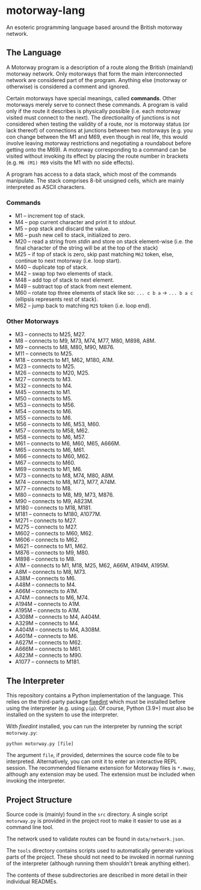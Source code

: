 # motorway-lang
An esoteric programming language based around the British motorway network.
## The Language
A Motorway program is a description of a route along the British (mainland) motorway network. Only motorways that form 
the main interconnected network are considered part of the program. Anything else (motorway or otherwise) is considered
a comment and ignored.

Certain motorways have special meanings, called **commands**. Other motorways merely serve to connect these commands.
A program is valid only if the route it describes is physically possible (i.e. each motorway visited must connect to
the next). The directionality of junctions is not considered when testing the validity of a route, nor is motorway
status (or lack thereof) of connections at junctions between two motorways (e.g. you con change between the M1 and M69,
even though in real life, this would involve leaving motorway restrictions and negotiating a roundabout before getting
onto the M69). A motorway corresponding to a command can be visited without invoking its effect by placing the route
number in brackets (e.g. `M6 (M1) M69` visits the M1 with no side effects).

A program has access to a data stack, which most of the commands manipulate. The stack comprises 8-bit unsigned cells,
which are mainly interpreted as ASCII characters.

### Commands
* M1 &ndash; increment top of stack.
* M4 &ndash; pop current character and print it to _stdout_.
* M5 &ndash; pop stack and discard the value.
* M6 &ndash; push new cell to stack, initialized to zero.
* M20 &ndash; read a string from _stdin_ and store on stack element-wise (i.e. the final character of the string will be at the top of the stack)
* M25 &ndash; if top of stack is zero, skip past matching `M62` token, else, continue to next motorway (i.e. loop start).
* M40 &ndash; duplicate top of stack.
* M42 &ndash; swap top two elements of stack.
* M48 &ndash; add top of stack to next element.
* M49 &ndash; subtract top of stack from next element.
* M60 &ndash; rotate top three elements of stack like so: `... c b a` -> `... b a c` (ellipsis represents rest of stack).
* M62 &ndash; jump back to matching `M25` token (i.e. loop end).

### Other Motorways
* M3 &ndash; connects to M25, M27.
* M8 &ndash; connects to M9, M73, M74, M77, M80, M898, A8M.
* M9 &ndash; connects to M8, M80, M90, M876.
* M11 &ndash; connects to M25.
* M18 &ndash; connects to M1, M62, M180, A1M.
* M23 &ndash; connects to M25.
* M26 &ndash; connects to M20, M25.
* M27 &ndash; connects to M3.
* M32 &ndash; connects to M4.
* M45 &ndash; connects to M1.
* M50 &ndash; connects to M5.
* M53 &ndash; connects to M56.
* M54 &ndash; connects to M6.
* M55 &ndash; connects to M6.
* M56 &ndash; connects to M6, M53, M60.
* M57 &ndash; connects to M58, M62.
* M58 &ndash; connects to M6, M57.
* M61 &ndash; connects to M6, M60, M65, A666M.
* M65 &ndash; connects to M6, M61.
* M66 &ndash; connects to M60, M62.
* M67 &ndash; connects to M60.
* M69 &ndash; connects to M1, M6.
* M73 &ndash; connects to M8, M74, M80, A8M.
* M74 &ndash; connects to M8, M73, M77, A74M.
* M77 &ndash; connects to M8.
* M80 &ndash; connects to M8, M9, M73, M876.
* M90 &ndash; connects to M9, A823M.
* M180 &ndash; connects to M18, M181.
* M181 &ndash; connects to M180, A1077M.
* M271 &ndash; connects to M27.
* M275 &ndash; connects to M27.
* M602 &ndash; connects to M60, M62.
* M606 &ndash; connects to M62.
* M621 &ndash; connects to M1, M62.
* M876 &ndash; connects to M9, M80.
* M898 &ndash; connects to M8.
* A1M &ndash; connects to M1, M18, M25, M62, A66M, A194M, A195M.
* A8M &ndash; connects to M8, M73.
* A38M &ndash; connects to M6.
* A48M &ndash; connects to M4.
* A66M &ndash; connects to A1M.
* A74M &ndash; connects to M6, M74.
* A194M &ndash; connects to A1M.
* A195M &ndash; connects to A1M.
* A308M &ndash; connects to M4, A404M.
* A329M &ndash; connects to M4.
* A404M &ndash; connects to M4, A308M.
* A601M &ndash; connects to M6.
* A627M &ndash; connects to M62.
* A666M &ndash; connects to M61.
* A823M &ndash; connects to M90.
* A1077 &ndash; connects to M181.

## The Interpreter
This repository contains a Python implementation of the language. This relies on the third-party package
[fixedint](https://pypi.org/project/fixedint/) which must be installed before using the interpreter (e.g. using `pip`).
Of course, Python (3.9+) must also be installed on the system to use the interpreter.

With _fixedint_ installed, you can run the interpreter by running the script `motorway.py`:

    python motorway.py [file]

The argument `file`, if provided, determines the source code file to be interpreted. Alternatively, you can omit it to
enter an interactive REPL session. The recommended filename extension for Motorway files is `*.mway`, although any
extension may be used. The extension must be included when invoking the interpreter.

## Project Structure
Source code is (mainly) found in the `src` directory. A single script `motorway.py` is provided in the project root to
make it easier to use as a command line tool.

The network used to validate routes can be found in `data/network.json`.

The `tools` directory contains scripts used to automatically generate various parts of the project. These should not
need to be invoked in normal running of the interpreter (although running them shouldn't break anything either).

The contents of these subdirectories are described in more detail in their individual READMEs.
